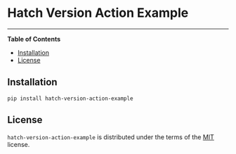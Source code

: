 # Hatch Version Action Example



-----

**Table of Contents**

- [Installation](#installation)
- [License](#license)

## Installation

```console
pip install hatch-version-action-example
```

## License

`hatch-version-action-example` is distributed under the terms of the [MIT](https://spdx.org/licenses/MIT.html) license.
